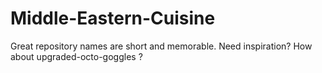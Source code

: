 # Middle-Eastern-Cuisine
Great repository names are short and memorable. Need inspiration? How about  upgraded-octo-goggles ? 

